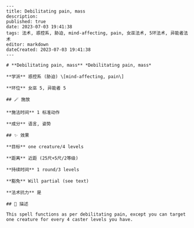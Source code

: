 
    ---
    title: Debilitating pain, mass
    description: 
    published: true
    date: 2023-07-03 19:41:38
    tags: 法术, 惑控系, 胁迫, mind-affecting, pain, 女巫法术, 5环法术, 异能者法术
    editor: markdown
    dateCreated: 2023-07-03 19:41:38
    ---

    # **Debilitating pain, mass** *Debilitating pain, mass*

    **学派** 惑控系 (胁迫) \[mind-affecting, pain\] 

    **环位** 女巫 5, 异能者 5

    ## 🪄 施放

    **施法时间** 1 标准动作

    **成分** 语言, 姿势

    ## ✨ 效果 

    **目标** one creature/4 levels 

    **距离** 近距 (25尺+5尺/2等级)  

    **持续时间** 1 round/3 levels 

    **豁免** Will partial (see text)

    **法术抗力** 是

    ## 📖 描述

    This spell functions as per debilitating pain, except you can target one creature for every 4 caster levels you have.
    